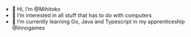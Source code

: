 - 👋 Hi, I’m @Mihitoko
- 👀 I’m interested in all stuff that has to do with computers
- 🌱 I’m currently learning Go, Java and Typescript in my apprenticeship @Innogames

<!---
Mihitoko/Mihitoko is a ✨ special ✨ repository because its `README.md` (this file) appears on your GitHub profile.
You can click the Preview link to take a look at your changes.
--->
